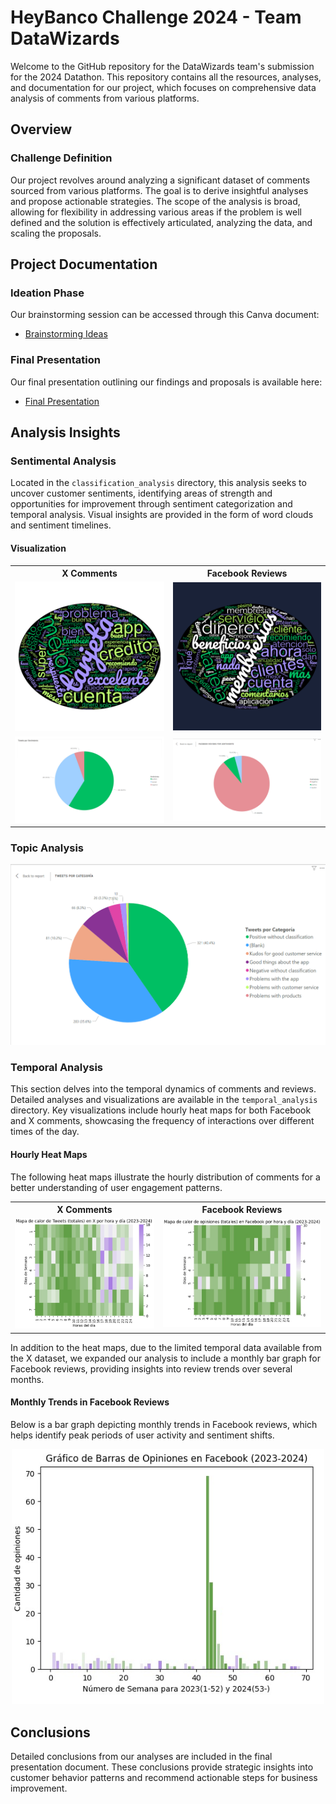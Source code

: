 # HeyBanco Challenge 2024 - Team DataWizards

Welcome to the GitHub repository for the DataWizards team's submission for the 2024 Datathon. This repository contains all the resources, analyses, and documentation for our project, which focuses on comprehensive data analysis of comments from various platforms.

## Overview

### Challenge Definition

Our project revolves around analyzing a significant dataset of comments sourced from various platforms. The goal is to derive insightful analyses and propose actionable strategies. The scope of the analysis is broad, allowing for flexibility in addressing various areas if the problem is well defined and the solution is effectively articulated, analyzing the data, and scaling the proposals.


## Project Documentation

### Ideation Phase

Our brainstorming session can be accessed through this Canva document:
- [Brainstorming Ideas](https://www.canva.com/design/DAGESbJzl4E/CY9ZLfvFDUQV_iJKFDOoKQ/edit?utm_content=DAGESbJzl4E&utm_campaign=designshare&utm_medium=link2&utm_source=sharebutton)

### Final Presentation

Our final presentation outlining our findings and proposals is available here:
- [Final Presentation](https://www.canva.com/design/DAGESY6ceHs/cvg3EZSEOP5V00WMWE0UpA/edit?utm_content=DAGESY6ceHs&utm_campaign=designshare&utm_medium=link2&utm_source=sharebutton)

## Analysis Insights

### Sentimental Analysis

Located in the `classification_analysis` directory, this analysis seeks to uncover customer sentiments, identifying areas of strength and opportunities for improvement through sentiment categorization and temporal analysis. Visual insights are provided in the form of word clouds and sentiment timelines.

#### Visualization

<div align="center">
    <table>
        <tr>
            <th>X Comments</th>
            <th>Facebook Reviews</th>
        </tr>
        <tr>
            <td><img src='classification_analysis/XReviwes/wordcloud.png' alt='Word Cloud for X Comments' style='width:300px'></td>
            <td><img src='classification_analysis/FacebookReviews/wordcloud.png' alt='Word Cloud for Facebook Reviews' style='width:300px'></td>
        </tr>
        <tr>
            <td><img src='classification_analysis/XReviwes/Tweets por Sentimiento.jpg' alt='Sentiment Analysis for X Comments'  style='width:300px'></td>
            <td><img src='classification_analysis/FacebookReviews/FacebookReviewsPorSentimiento.png' alt='Sentiment Analysis for Facebook Reviews' style='width:300px'></td>
        </tr>
    </table>
</div>

### Topic Analysis

<div align="center">
    <img src='classification_analysis/XReviwes/Tweets por Categoria.png' alt='Topic Analysis for Tweets'>
</div>

### Temporal Analysis

This section delves into the temporal dynamics of comments and reviews. Detailed analyses and visualizations are available in the `temporal_analysis` directory. Key visualizations include hourly heat maps for both Facebook and X comments, showcasing the frequency of interactions over different times of the day.

#### Hourly Heat Maps

The following heat maps illustrate the hourly distribution of comments for a better understanding of user engagement patterns.

<div align="center">
    <table>
        <tr>
            <th>X Comments</th>
            <th>Facebook Reviews</th>
        </tr>
        <tr>
            <td><img src='temporal_analysis/Heat Map for X Comments.jpg' alt='Heat Map for X Comments' style='width:300px'></td>
            <td><img src='temporal_analysis/Heat Map for Facebook Reviews.jpg' alt='Heat Map for Facebook Reviews' style='width:350px'></td>
        </tr>
    </table>
</div>

In addition to the heat maps, due to the limited temporal data available from the X dataset, we expanded our analysis to include a monthly bar graph for Facebook reviews, providing insights into review trends over several months.

#### Monthly Trends in Facebook Reviews

Below is a bar graph depicting monthly trends in Facebook reviews, which helps identify peak periods of user activity and sentiment shifts.

<div align="center">
    <img src='temporal_analysis/Monthly Bar Graph Facebook Reviews.jpg' alt='Monthly Bar Graph for Facebook Reviews' style='width:500px'>
</div>


## Conclusions

Detailed conclusions from our analyses are included in the final presentation document. These conclusions provide strategic insights into customer behavior patterns and recommend actionable steps for business improvement.
